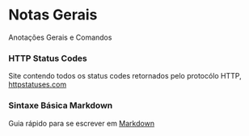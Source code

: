 # Notas Gerais
Anotações Gerais e Comandos


### HTTP Status Codes

Site contendo todos os status codes retornados pelo protocólo HTTP, [httpstatuses.com](https://httpstatuses.com/)


### Sintaxe Básica Markdown

Guia rápido para se escrever em [Markdown](https://help.github.com/pt/github/writing-on-github/basic-writing-and-formatting-syntax#styling-text)
